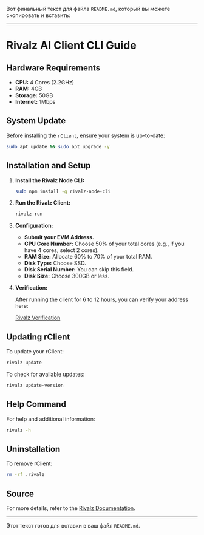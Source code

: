 Вот финальный текст для файла `README.md`, который вы можете скопировать и вставить:

---

# Rivalz AI Client CLI Guide

## Hardware Requirements

- **CPU:** 4 Cores (2.2GHz)
- **RAM:** 4GB
- **Storage:** 50GB
- **Internet:** 1Mbps

## System Update

Before installing the `rClient`, ensure your system is up-to-date:

```bash
sudo apt update && sudo apt upgrade -y
```

## Installation and Setup

1. **Install the Rivalz Node CLI:**

   ```bash
   sudo npm install -g rivalz-node-cli
   ```

2. **Run the Rivalz Client:**

   ```bash
   rivalz run
   ```

3. **Configuration:**

   - **Submit your EVM Address.**
   - **CPU Core Number:** Choose 50% of your total cores (e.g., if you have 4 cores, select 2 cores).
   - **RAM Size:** Allocate 60% to 70% of your total RAM.
   - **Disk Type:** Choose SSD.
   - **Disk Serial Number:** You can skip this field.
   - **Disk Size:** Choose 300GB or less.

4. **Verification:**

   After running the client for 6 to 12 hours, you can verify your address here:

   [Rivalz Verification](https://be.rivalz.ai/api-v1/orbit-db/verify-orbit-db/(YOUR-EVM-ADDRESS))

## Updating rClient

To update your rClient:

```bash
rivalz update
```

To check for available updates:

```bash
rivalz update-version
```

## Help Command

For help and additional information:

```bash
rivalz -h
```

## Uninstallation

To remove rClient:

```bash
rm -rf .rivalz
```

## Source

For more details, refer to the [Rivalz Documentation](https://docs.rivalz.ai/testnet/testnet-guide/download-and-run-rclient/rclient-cli-guide).

---

Этот текст готов для вставки в ваш файл `README.md`.
